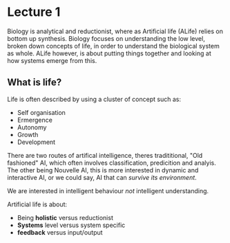# Lecture 1

Biology is analytical and reductionist, where as Artificial life (ALife) relies on bottom up synthesis. Biology focuses on understanding the low level, broken down concepts of life, in order to understand the biological system as whole. ALife however, is about putting things together and looking at how systems emerge from this. 

## What is life?
Life is often described by using a cluster of concept such as:
- Self organisation
- Ermergence
- Autonomy
- Growth
- Development

There are two routes of artifical intelligence, theres tradititional, "Old fashioned" AI, which often involves classification, predicition and analyis. The other being Nouvelle AI, this is more interested in dynamic and interactive AI, or we could say, AI that can *survive its environment*.

We are interested in intelligent behaviour *not* intelligent understanding.

Artificial life is about:
- Being **holistic** versus reductionist
- **Systems** level versus system specific
- **feedback** versus input/output

